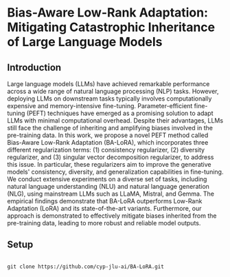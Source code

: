 # Bias-Aware Low-Rank Adaptation: Mitigating Catastrophic Inheritance of Large Language Models

## Introduction
 Large language models (LLMs) have achieved remarkable performance across a wide range of natural language processing (NLP) tasks. However, deploying LLMs on downstream tasks typically involves computationally expensive and memory-intensive fine-tuning. Parameter-efficient fine-tuning (PEFT) techniques have emerged as a promising solution to adapt LLMs with minimal computational overhead. Despite their advantages, LLMs still face the challenge of inheriting and amplifying biases involved in the pre-training data. In this work, we propose a novel PEFT method called Bias-Aware Low-Rank Adaptation (BA-LoRA), which incorporates three different regularization terms: (1) consistency regularizer, (2) diversity regularizer, and (3) singular vector decomposition regularizer, to address this issue. In particular, these regularizers aim to improve the generative models' consistency, diversity, and generalization capabilities in fine-tuning. We conduct extensive experiments on a diverse set of tasks, including natural language understanding (NLU) and natural language generation (NLG), using mainstream LLMs such as LLaMA, Mistral, and Gemma. The empirical findings demonstrate that BA-LoRA outperforms Low-Rank Adaptation (LoRA) and its state-of-the-art variants. Furthermore, our approach is demonstrated to effectively mitigate biases inherited from the pre-training data, leading to more robust and reliable model outputs.

 ## Setup

```

git clone https://github.com/cyp-jlu-ai/BA-LoRA.git

```
